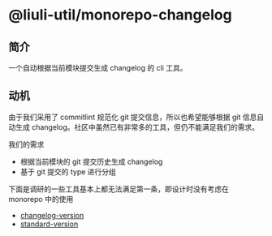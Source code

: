 # @liuli-util/monorepo-changelog

## 简介

一个自动根据当前模块提交生成 changelog 的 cli 工具。

## 动机

由于我们采用了 commitlint 规范化 git 提交信息，所以也希望能够根据 git 信息自动生成 changelog。社区中虽然已有非常多的工具，但仍不能满足我们的需求。

我们的需求

- 根据当前模块的 git 提交历史生成 changelog
- 基于 git 提交的 type 进行分组

下面是调研的一些工具基本上都无法满足第一条，即设计时没有考虑在 monorepo 中的使用

- [changelog-version](https://github.com/AlbertoFdzM/changelog-version)
- [standard-version](https://github.com/conventional-changelog/standard-version)
